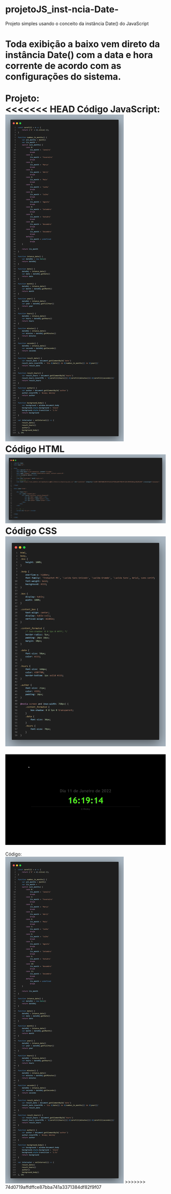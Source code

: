 # projetoJS_inst-ncia-Date-
Projeto simples usando o conceito da instância  Date() do JavaScript

Toda exibição a baixo vem direto da instância Date() com a data e hora corrente de acordo com as configurações do sistema.
<br><br>
Projeto:
<br>
<<<<<<< HEAD
Código JavaScript:
<img src="js.png">
<br>
Código HTML
<img src="html.png">
<br>
Código CSS
<img src="css.png">
=======
<img src="gif.gif">
<br><br>
Código:
<br>
<img src="code.png">
>>>>>>> 74d0719affdffce87bba741a3371384df82f9f07

